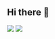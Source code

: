 ## Hi there 👋
[![](https://github-readme-stats.vercel.app/api?username=fwzhuang&count_private=true&show_icons=true)](https://github.com/anuraghazra/github-readme-stats)
![](https://github-readme-stats.vercel.app/api?username=fwzhuang&include_all_commits=true)
<!--
**fwzhuang/fwzhuang** is a ✨ _special_ ✨ repository because its `README.md` (this file) appears on your GitHub profile.
Here are some ideas to get you started:
- 🔭 I’m currently working on ...
- 🌱 I’m currently learning ...
- 👯 I’m looking to collaborate on ...
- 🤔 I’m looking for help with ...
- 💬 Ask me about ...
- 📫 How to reach me: ...
- 😄 Pronouns: ...
- ⚡ Fun fact: ...
-->

